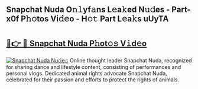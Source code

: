 ## Snapchat Nuda O𝚗𝚕yf𝚊ns L𝚎a𝚔ed N𝚞𝚍es - Part-x0f P𝚑𝚘tos Vi𝚍𝚎o - H𝚘𝚝 Part L𝚎a𝚔s uUyTA

# <h2><a href="http://kfb69ci.oniu.top/?m=Snapchat+Nuda">🔗👉 🔴 Snapchat Nuda P𝚑ot𝚘𝚜 V𝚒d𝚎o</a></h2>

[![Snapchat Nuda Nu𝚍e𝚜](https://i.imgur.com/0qMVB7G.gif)](http://kfb69ci.oniu.top/?m=Snapchat+Nuda)
Online thought leader Snapchat Nuda, recognized for sharing dance and lifestyle content, consisting of performances and personal vlogs. Dedicated animal rights advocate Snapchat Nuda, celebrated for their passion and efforts to protect the rights of animals.  
